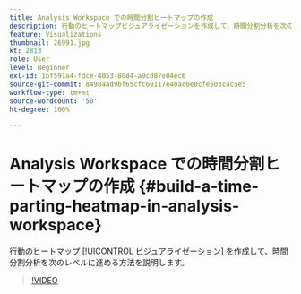```yaml
---
title: Analysis Workspace での時間分割ヒートマップの作成
description: 行動のヒートマップビジュアライゼーションを作成して、時間分割分析を次のレベルに進める方法を説明します。
feature: Visualizations
thumbnail: 26991.jpg
kt: 2813
role: User
level: Beginner
exl-id: 1bf591a4-fdce-4053-80d4-a9cd87e04ec6
source-git-commit: 84984ad9bf65cfc69117e40ac0e0cfe503cac5e5
workflow-type: tm+mt
source-wordcount: '50'
ht-degree: 100%

---
```


# Analysis Workspace での時間分割ヒートマップの作成 {#build-a-time-parting-heatmap-in-analysis-workspace}

行動のヒートマップ [!UICONTROL ビジュアライゼーション] を作成して、時間分割分析を次のレベルに進める方法を説明します。

>[!VIDEO](https://video.tv.adobe.com/v/35203/?quality=12&learn=on&captions=jpn)
